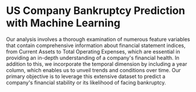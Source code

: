 # US Company Bankruptcy Prediction with Machine Learning
Our analysis involves a thorough examination of numerous feature variables that contain comprehensive information about financial statement indices, from Current Assets to Total
Operating Expenses, which are essential in providing an in-depth understanding of a company's financial health. In addition to this, we incorporate the temporal dimension by including a year column, which enables us to unveil trends and conditions over time. Our primary objective is to leverage this extensive dataset to predict a company's financial stability or its likelihood of facing bankruptcy.
